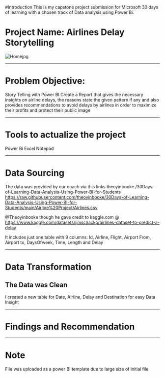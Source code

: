 
 
 
#Introduction
This is my capstone project submission for Microsoft 30 days of learning with a chosen track of Data analysis using Power Bi.


# Project Name: Airlines Delay Storytelling

![Homejpg](https://user-images.githubusercontent.com/92920156/177653080-fb93b348-cb45-43e6-81f4-b563eb5564c5.jpg)

---
# Problem Objective:   
Story Telling with Power BI
Create a Report that gives the necessary insights on airline delays, the reasons state the given pattern if any and also provides recommendations to avoid delays by airlines in order to maximize their profits and protect their public image



---

# Tools to actualize the project

Power Bi
Excel
Notepad

---
# Data Sourcing

The data was provided by our coach via this links 
theoyinbooke /30Days-of-Learning-Data-Analysis-Using-Power-BI-for-Students
https://raw.githubusercontent.com/theoyinbooke/30Days-of-Learning-Data-Analysis-Using-Power-BI-for-Students/main/Airline%20Project/Airlines.csv

@Theoyinbooke though he gave credit to kaggle.com @ https://www.kaggle.com/datasets/jimschacko/airlines-dataset-to-predict-a-delay

It includes just one table with 9 columns: Id, Airline, Flight, Airport From, Airport to, DaysOfweek, Time, Length and Delay






---
# Data Transformation

The Data was Clean
---
I created a new table for Date, Airline, Delay and Destination for easy Data Insight


---
# Findings and Recommendation




---
# Note
File was uploaded as a power BI template due to large size of initial file
